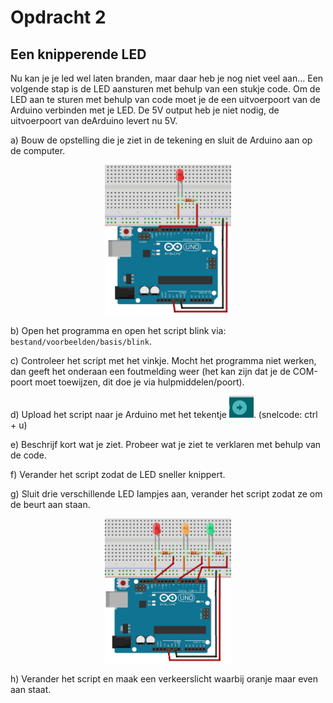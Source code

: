 # Opdracht 2

##  Een knipperende LED
Nu kan je je led wel laten branden, maar daar heb je nog niet veel aan… 
Een volgende stap is de LED aansturen met behulp van een stukje code. 
Om de LED aan te sturen met behulp van code moet je de een uitvoerpoort van de Arduino verbinden met je LED. 
De 5V output heb je niet nodig, de uitvoerpoort van deArduino levert nu 5V.

a) Bouw de opstelling die je ziet in de tekening en sluit de Arduino aan op de computer.

<p align="center">
  <img src="../../../figures/arduino/Opdr2/LED_2_bb.jpg" width="40%" title="LED_opdr2">
</p>

b) Open het programma en open het script blink via: `bestand/voorbeelden/basis/blink`.

c) Controleer het script met het vinkje. 
Mocht het programma niet werken, dan geeft het onderaan een foutmelding weer (het kan zijn dat je de COM-poort moet toewijzen, dit doe je via hulpmiddelen/poort).

d) Upload het script naar je Arduino met het tekentje ![upload.png](../../../figures/arduino/Opdr2/upload.jpg). (snelcode: ctrl + u)

e) Beschrijf kort wat je ziet. Probeer wat je ziet te verklaren met behulp van de code.

f) Verander het script zodat de LED sneller knippert.

g) Sluit drie verschillende LED lampjes aan, verander het script zodat ze om de beurt aan staan.

<p align="center">
  <img src="../../../figures/arduino/Opdr2/LED_3_bb.jpg" width="40%" title="3LED_opdr2">
</p>

h) Verander het script en maak een verkeerslicht waarbij oranje maar even aan staat.
